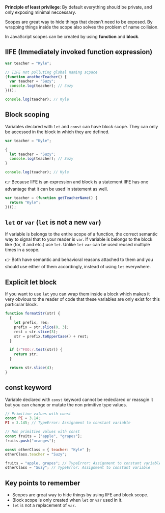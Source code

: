 **Principle of least privilege**: By default everything should be private, and only exposing minimal neccessary.

Scopes are great way to hide things that doesn't need to be exposed. By wrapping things inside the scope also solves the problem of name collision.

In JavaScript scopes can be created by using **function** and **block**.

## IIFE (Immediately invoked function expression)

```js
var teacher = "Kyle";

// IIFE not polluting global naming scpace
(function anotherTeacher() {
  var teacher = "Suzy";
  console.log(teacher); // Suzy
})();

console.log(teacher); // Kyle
```

## Block scoping

Variables declared with `let` and `const` can have block scope. They can only be accessed in the block in which they are defined.

```js
var teacher = "Kyle";

{
  let teacher = "Suzy";
  console.log(teacher); // Suzy
}

console.log(teacher); // Kyle
```

👉 Because IIFE is an expression and block is a statement IIFE has one advantage that it can be used in statement as well.

```js
var teacher = (function getTeacherName() {
  return "Kyle";
})();
```

## `let` or `var` (`let` is not a new `var`)

If variable is belongs to the entire scope of a function, the correct semantic way to signal that to your reader is `var`. If variable is belongs to the block like (for, if and etc.) use `let`. Unlike `let` `var` can be used reused multiple times in a scope.

👉 Both have semantic and behavioral reasons attached to them and you should use either of them accordingly, instead of using `let` everywhere.

## Explicit let block

If you want to use `let` you can wrap them inside a block which makes it very obvious to the reader of code that these variables are only exist for this particular block.

```js
function formatStr(str) {
  {
    let prefix, res;
    prefix = str.slice(0, 3);
    rest = str.slice(3);
    str = prefix.toUpperCase() + rest;
  }

  if (/^FOO:/.test(str)) {
    return str;
  }

  return str.slice(4);
}
```

## const keyword

Variable declared with `const` keyword cannot be redeclared or reassgin it but you can change or mutate the non primitive type values.

```js
// Primitive values with const
const PI = 3.14;
PI = 3.145; // TypeError: Assignment to constant variable

// Non primitive values with const
const fruits = ["apple", "grapes"];
fruits.push("oranges");

const otherClass = { teacher: "Kyle" };
otherClass.teacher = "Suzy";

fruits = "apple, grapes"; // TypeError: Assignment to constant variable
otherClass = "Suzy"; // TypeError: Assignment to constant variable
```

## Key points to remember

- Scopes are great way to hide things by using IIFE and block scope.
- Block scope is only created when `let` or `var` used in it.
- `let` is not a replacement of `var`.
